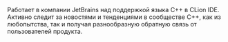 Работает в компании JetBrains над поддержкой языка C++ в CLion IDE. Активно следит за новостями и тенденциями в сообществе C++, как из любопытства, так и получая разнообразную обратную связь от пользователей продукта.
